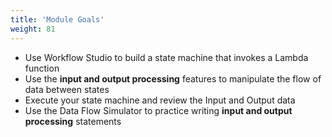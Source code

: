 ```yaml
---
title: 'Module Goals'
weight: 81
---
```


- Use Workflow Studio to build a state machine that invokes a Lambda function 
- Use the **input and output processing** features to manipulate the flow of data between states
- Execute your state machine and review the Input and Output data
- Use the Data Flow Simulator to practice writing **input and output processing** statements